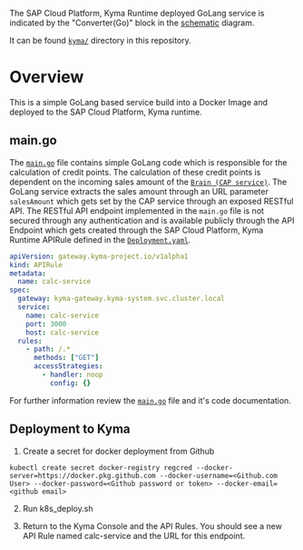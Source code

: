 The SAP Cloud Platform, Kyma Runtime deployed GoLang service is indicated by the "Converter(Go)" block in the [schematic](https://sap.sharepoint.com/:p:/r/sites/100499/_layouts/15/Doc.aspx?sourcedoc=%7B02231566-2A17-412E-8E59-5D0A34317F12%7D&file=Scratch.pptx&action=edit&mobileredirect=true) diagram.

It can be found [`kyma/`](https://github.com/SAP-samples/teched2020-developer-keynote/tree/main/kyma) directory in this repository.

# Overview
This is a simple GoLang based service build into a Docker Image and deployed to the SAP Cloud Platform, Kyma runtime.

## main.go
The [`main.go`](https://github.com/SAP-samples/teched2020-developer-keynote/blob/main/kyma/main.go) file contains simple GoLang code which is responsible for the calculation of credit points. The calculation of these credit points is dependent on the incoming sales amount of the [`Brain (CAP service)`](https://github.com/SAP-samples/teched2020-developer-keynote/tree/main/cap/brain). The GoLang service extracts the sales amount through an URL parameter `salesAmount` which gets set by the CAP service through an exposed RESTful API. The RESTful API endpoint implemented in the `main.go` file is not secured through any authentication and is available publicly through the API Endpoint which gets created through the SAP Cloud Platform, Kyma Runtime APIRule defined in the [`Deployment.yaml`](https://github.com/SAP-samples/teched2020-developer-keynote/blob/main/kyma/Deployment.yaml).

```yaml
apiVersion: gateway.kyma-project.io/v1alpha1
kind: APIRule
metadata:
  name: calc-service
spec:
  gateway: kyma-gateway.kyma-system.svc.cluster.local
  service:
    name: calc-service
    port: 3000
    host: calc-service
  rules:
    - path: /.*
      methods: ["GET"]
      accessStrategies:
        - handler: noop
          config: {}    

```

For further information review the [`main.go`](https://github.com/SAP-samples/teched2020-developer-keynote/blob/main/kyma/main.go) file and it's code documentation.

## Deployment to Kyma

1. Create a secret for docker deployment from Github

``` shell
kubectl create secret docker-registry regcred --docker-server=https://docker.pkg.github.com --docker-username=<Github.com User> --docker-password=<Github password or token> --docker-email=<github email>
```

2. Run k8s_deploy.sh

3. Return to the Kyma Console and the API Rules. You should see a new API Rule named calc-service and the URL for this endpoint.
